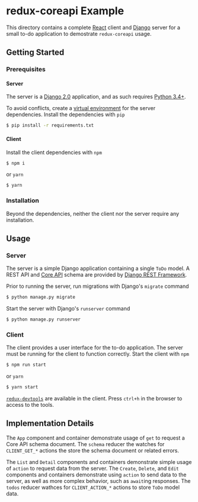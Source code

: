 # redux-coreapi Example

This directory contains a complete [React](https://reactjs.org/) client and
[Django](https://djangoproject.com/) server for a small to-do application to
demostrate `redux-coreapi` usage.

## Getting Started

### Prerequisites

#### Server

The server is a
[Django 2.0](https://docs.djangoproject.com/en/2.0/releases/2.0/)
application, and as such requires
[Python 3.4+](https://www.python.org/downloads/).

To avoid conflicts, create a
[virtual environment](https://docs.python.org/3/tutorial/venv.html) for the
server dependencies. Install the dependencies with `pip`

```bash
$ pip install -r requirements.txt
```

#### Client

Install the client dependencies with `npm`

```bash
$ npm i
```

or `yarn`

```bash
$ yarn
```

### Installation

Beyond the dependencies, neither the client nor the server require any
installation.

## Usage

### Server

The server is a simple Django application containing a single `ToDo` model. A
REST API and [Core API](http://coreapi.org) schema are provided by
[Django REST Framework](http://django-rest-framework.org/).

Prior to running the server, run migrations with Django's `migrate` command

```bash
$ python manage.py migrate
```

Start the server with Django's `runserver` command

```bash
$ python manage.py runserver
```

### Client

The client provides a user interface for the to-do application. The server must
be running for the client to function correctly. Start the client with `npm`

```bash
$ npm run start
```

or `yarn`

```bash
$ yarn start
```

[`redux-devtools`](https://github.com/gaearon/redux-devtools) are available in
the client. Press `ctrl+h` in the browser to access to the tools.

## Implementation Details

The `App` component and container demonstrate usage of `get` to request a Core
API schema document. The `schema` reducer the watches for `CLIENT_GET_*`
actions the store the schema document or related errors.

The `List` and `Detail` components and containers demonstrate simple usage of
`action` to request data from the server. The `Create`, `Delete`, and `Edit`
components and containers demonstrate using `action` to send data to the
server, as well as more complex behavior, such as `await`ing responses. The
`todos` reducer wathces for `CLIENT_ACTION_*` actions to store `ToDo` model
data.
